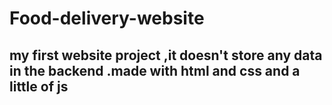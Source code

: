 # Food-delivery-website
## my first website project ,it doesn't store any data in the backend .made with html and css and a little of js
